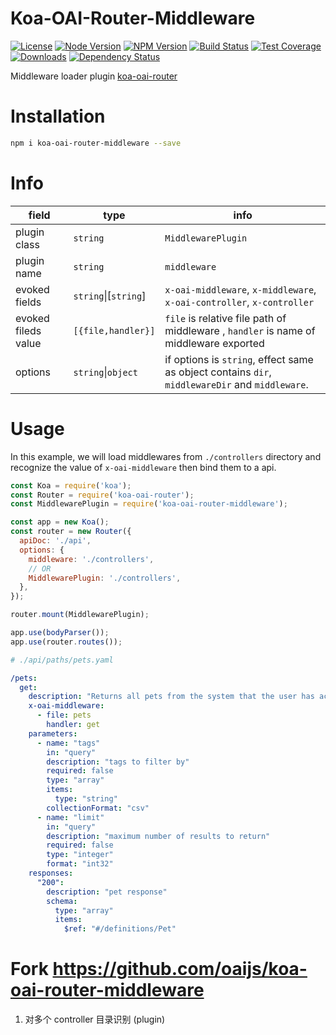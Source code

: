 # Koa-OAI-Router-Middleware

[license-img]: http://img.shields.io/badge/license-MIT-green.svg
[license-url]: http://opensource.org/licenses/MIT

[node-image]: https://img.shields.io/badge/node.js-v7.6.0-blue.svg
[node-url]: http://nodejs.org/download/

[npm-img]: https://img.shields.io/npm/v/koa-oai-router-middleware.svg
[npm-url]: https://npmjs.org/package/koa-oai-router-middleware

[travis-img]: https://travis-ci.org/oaijs/koa-oai-router-middleware.svg
[travis-url]: https://travis-ci.org/oaijs/koa-oai-router-middleware

[coveralls-img]: https://coveralls.io/repos/github/oaijs/koa-oai-router-middleware/badge.svg
[coveralls-url]: https://coveralls.io/github/oaijs/koa-oai-router-middleware

[downloads-image]: https://img.shields.io/npm/dm/koa-oai-router-middleware.svg
[downloads-url]: https://npmjs.org/package/koa-oai-router-middleware

[david-img]: https://img.shields.io/david/oaijs/koa-oai-router-middleware.svg
[david-url]: https://david-dm.org/oaijs/koa-oai-router-middleware

[router]: https://github.com/BiteBit/koa-oai-router

[![License][license-img]][license-url]
[![Node Version][node-image]][node-url]
[![NPM Version][npm-img]][npm-url]
[![Build Status][travis-img]][travis-url]
[![Test Coverage][coveralls-img]][coveralls-url]
[![Downloads][downloads-image]][downloads-url]
[![Dependency Status][david-img]][david-url]

Middleware loader plugin [koa-oai-router][router]

# Installation
```bash
npm i koa-oai-router-middleware --save
```

# Info
|field|type|info|
|---|---|---|
|plugin class|`string`|`MiddlewarePlugin`|
|plugin name|`string`|`middleware`|
|evoked fields|`string`\|[`string`]| `x-oai-middleware`, `x-middleware`, `x-oai-controller`, `x-controller`|
|evoked fileds value|`[{file,handler}]`|`file` is relative file path of middleware , `handler` is name of middleware exported|
|options|`string`\|`object`| if options is `string`, effect same as object contains `dir`, `middlewareDir` and `middleware`.|

# Usage
In this example, we will load middlewares from `./controllers` directory and recognize the value of `x-oai-middleware` then bind them to a api.

```js
const Koa = require('koa');
const Router = require('koa-oai-router');
const MiddlewarePlugin = require('koa-oai-router-middleware');

const app = new Koa();
const router = new Router({
  apiDoc: './api',
  options: {
    middleware: './controllers',
    // OR
    MiddlewarePlugin: './controllers',
  },
});

router.mount(MiddlewarePlugin);

app.use(bodyParser());
app.use(router.routes());
```

```yaml
# ./api/paths/pets.yaml

/pets:
  get:
    description: "Returns all pets from the system that the user has access to"
    x-oai-middleware:
      - file: pets
        handler: get
    parameters:
      - name: "tags"
        in: "query"
        description: "tags to filter by"
        required: false
        type: "array"
        items:
          type: "string"
        collectionFormat: "csv"
      - name: "limit"
        in: "query"
        description: "maximum number of results to return"
        required: false
        type: "integer"
        format: "int32"
    responses:
      "200":
        description: "pet response"
        schema:
          type: "array"
          items:
            $ref: "#/definitions/Pet"
```

# Fork https://github.com/oaijs/koa-oai-router-middleware

1. 对多个 controller 目录识别 (plugin)